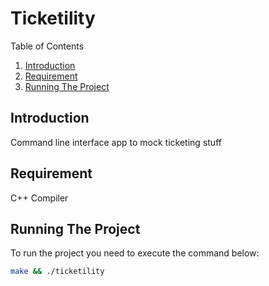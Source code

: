 # Ticketility

Table of Contents

1. [Introduction](#introduction)
2. [Requirement](#requirement)
3. [Running The Project](#running-the-project)

## Introduction

Command line interface app to mock ticketing stuff

## Requirement

C++ Compiler

## Running The Project

To run the project you need to execute the command below:

```bash
make && ./ticketility
```
